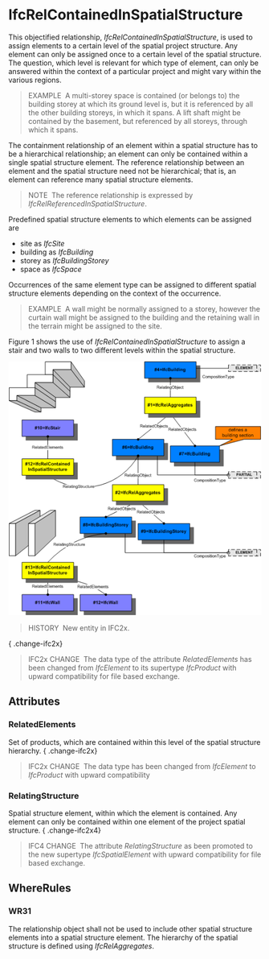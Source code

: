 # IfcRelContainedInSpatialStructure

This objectified relationship, _IfcRelContainedInSpatialStructure_, is used to assign elements to a certain level of the spatial project structure. Any element can only be assigned once to a certain level of the spatial structure. The question, which level is relevant for which type of element, can only be answered within the context of a particular project and might vary within the various regions.

> EXAMPLE&nbsp; A multi-storey space is contained (or belongs to) the building storey at which its ground level is, but it is referenced by all the other building storeys, in which it spans. A lift shaft might be contained by the basement, but referenced by all storeys, through which it spans.

The containment relationship of an element within a spatial structure has to be a hierarchical relationship; an element can only be contained within a single spatial structure element. The reference relationship between an element and the spatial structure need not be hierarchical; that is, an element can reference many spatial structure elements.

> NOTE&nbsp; The reference relationship is expressed by _IfcRelReferencedInSpatialStructure_.

Predefined spatial structure elements to which elements can be assigned are

* site as _IfcSite_ 
* building as _IfcBuilding_ 
* storey as _IfcBuildingStorey_ 
* space as _IfcSpace_ 

Occurrences of the same element type can be assigned to different spatial structure elements depending on the context of the occurrence.

> EXAMPLE&nbsp; A wall might be normally assigned to a storey, however the curtain wall might be assigned to the building and the retaining wall in the terrain might be assigned to the site.

Figure 1 shows the use of _IfcRelContainedInSpatialStructure_ to assign a stair and two walls to two different levels within the spatial structure.

!["fig1"](../../../../figures/ifcrelcontainedinspatialstructure-fig1.png "Figure 1 &mdash; Relationship for spatial structure containment")

> HISTORY&nbsp; New entity in IFC2x.

{ .change-ifc2x}
> IFC2x CHANGE&nbsp; The data type of the attribute _RelatedElements_ has been changed from _IfcElement_ to its supertype _IfcProduct_ with upward compatibility for file based exchange.

## Attributes

### RelatedElements
Set of products, which are contained within this level of the spatial structure hierarchy.
{ .change-ifc2x}
> IFC2x CHANGE&nbsp; The data type has been changed from _IfcElement_ to _IfcProduct_ with upward compatibility

### RelatingStructure
Spatial structure element, within which the element is contained. Any element can only be contained within one element of the project spatial structure.
{ .change-ifc2x4}
> IFC4 CHANGE&nbsp; The attribute _RelatingStructure_ as been promoted to the new supertype _IfcSpatialElement_ with upward compatibility for file based exchange.

## WhereRules

### WR31
The relationship object shall not be used to include other spatial structure elements into a spatial structure element. The hierarchy of the spatial structure is defined using _IfcRelAggregates_.
